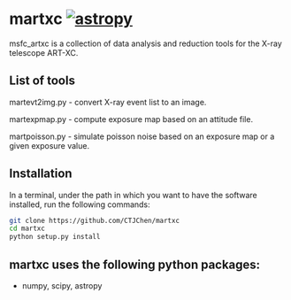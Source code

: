 # martxc [![astropy](http://img.shields.io/badge/powered%20by-AstroPy-orange.svg?style=flat)](http://www.astropy.org/)
msfc_artxc is a collection of data analysis and reduction tools for the X-ray telescope
ART-XC.

## List of tools

martevt2img.py - convert X-ray event list to an image.

martexpmap.py - compute exposure map based on an attitude file.

martpoisson.py - simulate poisson noise based on an exposure map or a given exposure value.


## Installation
In a terminal, under the path in which you want to have the software installed, 
run the following commands:
```bash
git clone https://github.com/CTJChen/martxc
cd martxc
python setup.py install
```
## martxc uses the following python packages:

* numpy, scipy, astropy
